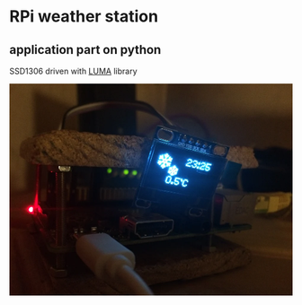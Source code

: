 # RPi weather station
## application part on python


SSD1306 driven with [LUMA](https://github.com/rm-hull/luma.oled) library



![pic_first_run](https://github.com/joingig/wu/blob/test/imgs/pic03.jpg "first")
